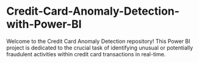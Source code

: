 # Credit-Card-Anomaly-Detection-with-Power-BI
Welcome to the Credit Card Anomaly Detection repository! This Power BI project is dedicated to the crucial task of identifying unusual or potentially fraudulent activities within credit card transactions in real-time.
